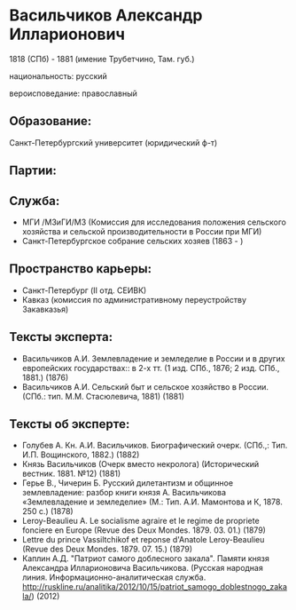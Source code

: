 # Васильчиков Александр Илларионович
1818 (СПб)  - 1881 (имение Трубетчино, Там. губ.) 

национальность: русский

вероисповедание: православный

## Образование:
Санкт-Петербургский университет (юридический ф-т) 
## Партии:
## Служба:
* МГИ /МЗиГИ/МЗ (Комиссия для исследования положения сельского хозяйства и сельской производительности в России при МГИ) 
* Санкт-Петербургское собрание сельских хозяев (1863 - ) 
## Пространство карьеры:
* Санкт-Петербург (II отд. СЕИВК) 
* Кавказ (комиссия по административному переустройству Закавказья) 
## Тексты эксперта:
* Васильчиков А.И. Землевладение и земледелие в России и в других европейских государствах:: в 2-х тт. (1 изд. СПб., 1876; 2 изд. СПб., 1881.)  (1876) 
* Васильчиков А.И. Сельский быт и сельское хозяйство в России. (СПб.: тип. М.М. Стасюлевича, 1881)  (1881) 
## Тексты об эксперте:
* Голубев А. Кн. А.И. Васильчиков. Биографический очерк. (СПб.,: Тип. И.П. Вощинского, 1882.)  (1882) 
* Князь Васильчиков (Очерк вместо некролога) (Исторический вестник. 1881. №12)  (1881) 
* Герье В., Чичерин Б. Русский дилетантизм и общинное землевладение: разбор книги князя А. Васильчикова «Землевладение и земледелие» (М.: Тип. А.И. Мамонтова и К, 1878. 250 с.)  (1878) 
* Leroy-Beaulieu A. Le socialisme agraire et le regime de propriete fonciere en Europe (Revue des Deux Mondes. 1879. 03. 01.)  (1879) 
* Lettre du prince Vassiltchikof et  reponse d'Anatole Leroy-Beaulieu (Revue des Deux Mondes. 1879. 07. 15.)  (1879) 
* Каплин А.Д. "Патриот самого доблесного закала". Памяти князя Александра Илларионовича Васильчикова. (Русская народная линия. Информационно-аналитическая служба. http://ruskline.ru/analitika/2012/10/15/patriot_samogo_doblestnogo_zakala/)  (2012) 
